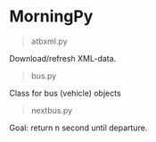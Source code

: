 # MorningPy

> atbxml.py

Download/refresh XML-data.

> bus.py

Class for bus (vehicle) objects

> nextbus.py

Goal: return n second until departure.

